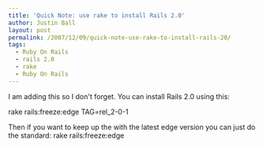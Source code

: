 ```yaml
---
title: 'Quick Note: use rake to install Rails 2.0'
author: Justin Ball
layout: post
permalink: /2007/12/09/quick-note-use-rake-to-install-rails-20/
tags:
  - Ruby On Rails
  - rails 2.0
  - rake
  - Ruby On Rails
---
```


I am adding this so I don't forget. You can install Rails 2.0 using this:

rake rails:freeze:edge TAG=rel_2-0-1

Then if you want to keep up the with the latest edge version you can just do the standard:
rake rails:freeze:edge